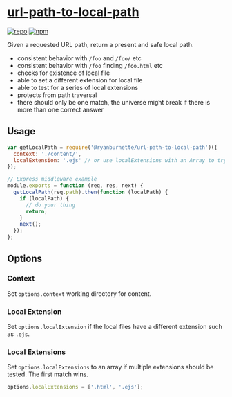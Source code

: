 # [url-path-to-local-path](https://github.com/ryanburnette/url-path-to-local-path)

[![repo](https://img.shields.io/badge/repository-Github-black.svg?style=flat-square)](https://github.com/ryanburnette/url-path-to-local-path)
[![npm](https://img.shields.io/badge/package-NPM-green.svg?style=flat-square)](https://www.npmjs.com/package/@ryanburnette/url-path-to-local-path)

Given a requested URL path, return a present and safe local path.

- consistent behavior with `/foo` and `/foo/` etc
- consistent behavior with `/foo` finding `/foo.html` etc
- checks for existence of local file
- able to set a different extension for local file
- able to test for a series of local extensions
- protects from path traversal
- there should only be one match, the universe might break if there is more than
  one correct answer

## Usage

```js
var getLocalPath = require('@ryanburnette/url-path-to-local-path')({
  context: './content/',
  localExtension: '.ejs' // or use localExtensions with an Array to try multiple
});

// Express middleware example
module.exports = function (req, res, next) {
  getLocalPath(req.path).then(function (localPath) {
    if (localPath) {
      // do your thing
      return;
    }
    next();
  });
};
```

## Options

### Context

Set `options.context` working directory for content.

### Local Extension

Set `options.localExtension` if the local files have a different extension such
as `.ejs`.

### Local Extensions

Set `options.localExtensions` to an array if multiple extensions should be
tested. The first match wins.

```javascript
options.localExtensions = ['.html', '.ejs'];
```
